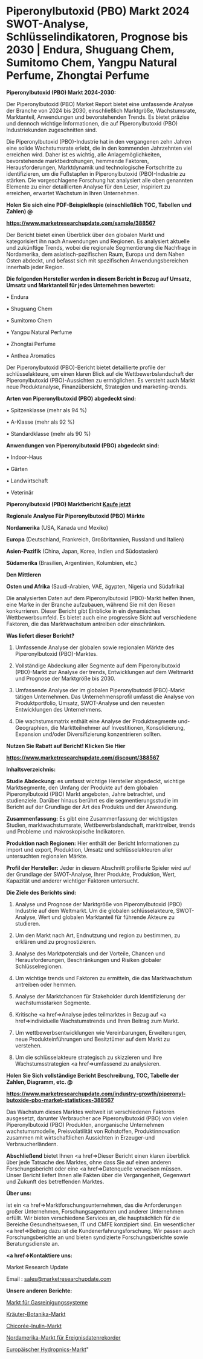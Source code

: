 # Piperonylbutoxid (PBO) Markt 2024 SWOT-Analyse, Schlüsselindikatoren, Prognose bis 2030 | Endura, Shuguang Chem, Sumitomo Chem, Yangpu Natural Perfume, Zhongtai Perfume

<strong>Piperonylbutoxid (PBO) Markt 2024-2030:</strong>

Der Piperonylbutoxid (PBO) Market Report bietet eine umfassende Analyse der Branche von 2024 bis 2030, einschließlich Marktgröße, Wachstumsrate, Marktanteil, Anwendungen und bevorstehenden Trends. Es bietet präzise und dennoch wichtige Informationen, die auf Piperonylbutoxid (PBO) Industriekunden zugeschnitten sind.

Die Piperonylbutoxid (PBO)-Industrie hat in den vergangenen zehn Jahren eine solide Wachstumsrate erlebt, die in den kommenden Jahrzehnten viel erreichen wird. Daher ist es wichtig, alle Anlagemöglichkeiten, bevorstehende marktbedrohungen, hemmende Faktoren, Herausforderungen, Marktdynamik und technologische Fortschritte zu identifizieren, um die Fußstapfen in Piperonylbutoxid (PBO)-Industrie zu stärken. Die vorgeschlagene Forschung hat analysiert alle oben genannten Elemente zu einer detaillierten Analyse für den Leser, inspiriert zu erreichen, erwartet Wachstum in Ihren Unternehmen.



<strong>Holen Sie sich eine PDF-Beispielkopie (einschließlich TOC, Tabellen und Zahlen) @
</strong>

<strong><a href=https://www.marketresearchupdate.com/sample/388567>

<strong>https://www.marketresearchupdate.com/sample/388567</u></font></a></strong></strong>

Der Bericht bietet einen Überblick über den globalen Markt und kategorisiert ihn nach Anwendungen und Regionen. Es analysiert aktuelle und zukünftige Trends, wobei die regionale Segmentierung die Nachfrage in Nordamerika, dem asiatisch-pazifischen Raum, Europa und dem Nahen Osten abdeckt, und befasst sich mit spezifischen Anwendungsbereichen innerhalb jeder Region.



<strong>Die folgenden Hersteller werden in diesem Bericht in Bezug auf Umsatz, Umsatz und Marktanteil für jedes Unternehmen bewertet:</strong>

• Endura

• Shuguang Chem

• Sumitomo Chem

• Yangpu Natural Perfume

• Zhongtai Perfume

• Anthea Aromatics

Der Piperonylbutoxid (PBO)-Bericht bietet detaillierte profile der schlüsselakteure, um einen klaren Blick auf die Wettbewerbslandschaft der Piperonylbutoxid (PBO)-Aussichten zu ermöglichen. Es versteht auch Markt neue Produktanalyse, Finanzübersicht, Strategien und marketing-trends.



<strong>Arten von Piperonylbutoxid (PBO) abgedeckt sind:</strong>

• Spitzenklasse (mehr als 94 %)

• A-Klasse (mehr als 92 %)

• Standardklasse (mehr als 90 %)



<strong>Anwendungen von Piperonylbutoxid (PBO) abgedeckt sind:</strong>

• Indoor-Haus

• Gärten

• Landwirtschaft

• Veterinär



<strong>Piperonylbutoxid (PBO) Marktbericht <a href=https://www.marketresearchupdate.com/buynow/388567>Kaufe jetzt</a></strong>



<strong>Regionale Analyse Für Piperonylbutoxid (PBO) Märkte</strong>



<strong>Nordamerika</strong> (USA, Kanada und Mexiko)



<strong>Europa</strong> (Deutschland, Frankreich, Großbritannien, Russland und Italien)



<strong>Asien-Pazifik</strong> (China, Japan, Korea, Indien und Südostasien)



<strong>Südamerika</strong> (Brasilien, Argentinien, Kolumbien, etc.)



<strong>Den Mittleren</strong> 

<strong>Osten und Afrika</strong> (Saudi-Arabien, VAE, ägypten, Nigeria und Südafrika)

Die analysierten Daten auf dem Piperonylbutoxid (PBO)-Markt helfen Ihnen, eine Marke in der Branche aufzubauen, während Sie mit den Riesen konkurrieren. Dieser Bericht gibt Einblicke in ein dynamisches Wettbewerbsumfeld. Es bietet auch eine progressive Sicht auf verschiedene Faktoren, die das Marktwachstum antreiben oder einschränken.



<strong>Was liefert dieser Bericht?</strong>

1. Umfassende Analyse der globalen sowie regionalen Märkte des Piperonylbutoxid (PBO)-Marktes.

2. Vollständige Abdeckung aller Segmente auf dem Piperonylbutoxid (PBO)-Markt zur Analyse der trends, Entwicklungen auf dem Weltmarkt und Prognose der Marktgröße bis 2030.

3. Umfassende Analyse der im globalen Piperonylbutoxid (PBO)-Markt tätigen Unternehmen. Das Unternehmensprofil umfasst die Analyse von Produktportfolio, Umsatz, SWOT-Analyse und den neuesten Entwicklungen des Unternehmens.

4. Die wachstumsmatrix enthält eine Analyse der Produktsegmente und-Geographien, die Marktteilnehmer auf Investitionen, Konsolidierung, Expansion und/oder Diversifizierung konzentrieren sollten.



<strong>Nutzen Sie Rabatt auf Bericht! Klicken Sie Hier
</strong>

<strong><a href=https://www.marketresearchupdate.com/discount/388567>https://www.marketresearchupdate.com/discount/388567</b></u></font></strong></a>



<strong>Inhaltsverzeichnis:</strong>



<strong>Studie Abdeckung:</strong> es umfasst wichtige Hersteller abgedeckt, wichtige Marktsegmente, den Umfang der Produkte auf dem globalen Piperonylbutoxid (PBO) Markt angeboten, Jahre betrachtet, und studienziele. Darüber hinaus berührt es die segmentierungsstudie im Bericht auf der Grundlage der Art des Produkts und der Anwendung.



<strong>Zusammenfassung:</strong> Es gibt eine Zusammenfassung der wichtigsten Studien, marktwachstumsrate, Wettbewerbslandschaft, markttreiber, trends und Probleme und makroskopische Indikatoren.



<strong>Produktion nach Regionen:</strong> Hier enthält der Bericht Informationen zu import und export, Produktion, Umsatz und schlüsselakteuren aller untersuchten regionalen Märkte.



<strong>Profil der Hersteller:</strong> Jeder in diesem Abschnitt profilierte Spieler wird auf der Grundlage der SWOT-Analyse, Ihrer Produkte, Produktion, Wert, Kapazität und anderer wichtiger Faktoren untersucht.



<strong>Die Ziele des Berichts sind:</strong>

1) Analyse und Prognose der Marktgröße von Piperonylbutoxid (PBO) Industrie auf dem Weltmarkt.
Um die globalen schlüsselakteure, SWOT-Analyse, Wert und globalen Marktanteil für führende Akteure zu studieren.

2) Um den Markt nach Art, Endnutzung und region zu bestimmen, zu erklären und zu prognostizieren.

3) Analyse des Marktpotenzials und der Vorteile, Chancen und Herausforderungen, Beschränkungen und Risiken globaler Schlüsselregionen.

4) Um wichtige trends und Faktoren zu ermitteln, die das Marktwachstum antreiben oder hemmen.

5) Analyse der Marktchancen für Stakeholder durch Identifizierung der wachstumsstarken Segmente.

6) Kritische <a href=>Analyse</a> jedes teilmarktes in Bezug auf <a href=>individuelle</a> Wachstumstrends und Ihren Beitrag zum Markt.

7) Um wettbewerbsentwicklungen wie Vereinbarungen, Erweiterungen, neue Produkteinführungen und Besitztümer auf dem Markt zu verstehen.

8) Um die schlüsselakteure strategisch zu skizzieren und Ihre Wachstumsstrategien <a href=>umfassend</a> zu analysieren.



<strong>Holen Sie Sich vollständige Bericht Beschreibung, TOC, Tabelle der Zahlen, Diagramm, etc. @ </strong>

<strong><a href=https://www.marketresearchupdate.com/industry-growth/piperonyl-butoxide-pbo-market-statistices-388567>https://www.marketresearchupdate.com/industry-growth/piperonyl-butoxide-pbo-market-statistices-388567</a></font></strong>

Das Wachstum dieses Marktes weltweit ist verschiedenen Faktoren ausgesetzt, darunter Verbraucher ace Piperonylbutoxid (PBO) von vielen Piperonylbutoxid (PBO) Produkten, anorganische Unternehmen wachstumsmodelle, Preisvolatilität von Rohstoffen, Produktinnovation zusammen mit wirtschaftlichen Aussichten in Erzeuger-und Verbraucherländern.



<strong>Abschließend</strong> bietet Ihnen <a href=>Dieser</a> Bericht einen klaren überblick über jede Tatsache des Marktes, ohne dass Sie auf einen anderen Forschungsbericht oder eine <a href=>Datenquelle</a> verweisen müssen. Unser Bericht liefert Ihnen alle Fakten über die Vergangenheit, Gegenwart und Zukunft des betreffenden Marktes.



<strong>Über uns:</strong>

 ist ein <a href=>Marktfors</a>chungsunternehmen, das die Anforderungen großer Unternehmen, Forschungsagenturen und anderer Unternehmen erfüllt. Wir bieten verschiedene Services an, die hauptsächlich für die Bereiche Gesundheitswesen, IT und CMFE konzipiert sind. Ein wesentlicher <a href=>Beitrag</a> dazu ist die Kundenerfahrungsforschung. Wir passen auch Forschungsberichte an und bieten syndizierte Forschungsberichte sowie Beratungsdienste an.



<strong><a href=>Kontaktiere uns:</a></strong>

Market Research Update

Email : sales@marketresearchupdate.com



<strong>Unsere anderen Berichte:</strong>

<a href=https://www.linkedin.com/pulse/gas-purification-systems-equipment-market-size>Markt für Gasreinigungssysteme</a>

<a href=https://www.linkedin.com/pulse/herbals-botanicals-market-analysis-segment>Kräuter-Botanika-Markt</a>

<a href=https://www.linkedin.com/pulse/chicory-inulin-market-outlooks-2023-size-players>Chicorée-Inulin-Markt</a>

<a href=https://www.linkedin.com/pulse/north-america-event-data-recorder-market-2023-2030>Nordamerika-Markt für Ereignisdatenrekorder</a>

<a href=https://www.linkedin.com/pulse/europe-hydropnics-market-witness-huge-7o9gc/>Europäischer Hydropnics-Markt</a>"

